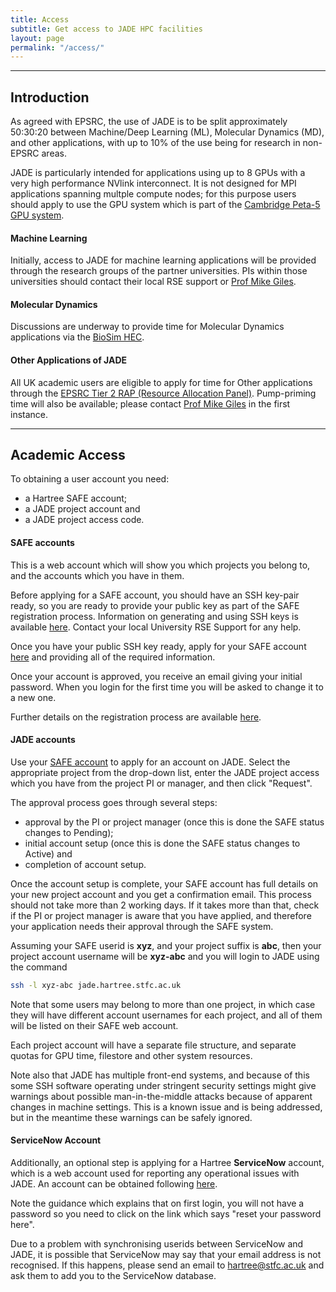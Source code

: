 ```yaml
---
title: Access
subtitle: Get access to JADE HPC facilities
layout: page
permalink: "/access/"
---
```



<hr />
<h2 id="simple">Introduction</h2>

As agreed with EPSRC, the use of JADE is to be split approximately 50:30:20 between Machine/Deep Learning (ML), Molecular Dynamics (MD), and other applications, with up to 10% of the use being for research in non-EPSRC areas.

JADE is particularly intended for applications using up to 8 GPUs with a very high performance NVlink interconnect.  It is not designed for MPI applications spanning multple compute nodes; for this purpose users should apply to use the GPU system which is part of the [Cambridge Peta-5 GPU system](http://hpc-sig.org.uk/wp-content/blogs.dir/sites/63/2017/02/2017_02_09_tier2_Peta-5.pdf).

#### Machine Learning ####

Initially, access to JADE for machine learning applications will be provided through the research groups of the partner universities.  PIs within those universities should contact their local RSE support or <a href="mailto:mike.giles@maths.ox.ac.uk">Prof Mike Giles</a>.

#### Molecular Dynamics ####

Discussions are underway to provide time for Molecular Dynamics applications via the [BioSim HEC](http://www.hecbiosim.ac.uk/).

#### Other Applications of JADE ####

All UK academic users are eligible to apply for time for Other applications through the [EPSRC Tier 2 RAP (Resource Allocation Panel)](https://www.epsrc.ac.uk/funding/calls/tier2openaccess/). Pump-priming time will also be available; please contact <a href="mailto:mike.giles@maths.ox.ac.uk">Prof Mike Giles</a> in the first instance.

<hr />
<h2 id="simple">Academic Access</h2>

To obtaining a user account you need:

* a Hartree SAFE account;
* a JADE project account and
* a JADE project access code.

#### SAFE accounts ####

This is a web account which will show you which projects you belong to, and the accounts which you have in them.

Before applying for a SAFE account, you should have an SSH key-pair ready, so you are ready to provide your public key as part of the SAFE registration process.  Information on generating and using SSH keys is available [here](http://yukon.dl.ac.uk:8080/wiki/site/admin/SAFE%20User%20Guide.html#ssh).  Contact 
your local University RSE Support for any help.

Once you have your public SSH key ready, apply for your SAFE account [here](https://um.hartree.stfc.ac.uk/hartree/login.jsp) and providing all of the required information.

Once your account is approved, you receive an email giving your initial password.  When you login for the first time you will be asked to change it to a new one.

Further details on the registration process are available [here](http://community.hartree.stfc.ac.uk/wiki/site/admin/safe%20user%20guide.html).


#### JADE accounts ####

Use your [SAFE account](https://um.hartree.stfc.ac.uk/hartree/TransitionServlet/ProjectRequest/) to apply for an account on JADE.  Select the appropriate project from the drop-down list, enter the JADE project access which you have from the project PI or manager, and then click "Request".


The approval process goes through several steps:

* approval by the PI or project manager (once this is done the SAFE status changes to Pending);
* initial account setup (once this is done the SAFE status changes to Active) and
* completion of account setup.

Once the account setup is complete, your SAFE account has full details on your new project account and you get a confirmation email.  This process should not take more than 2 working days.  If it takes more than that, check if the PI or project manager is aware that you have applied, and therefore your application needs their approval through the SAFE system.

Assuming your SAFE userid is **xyz**, and your project suffix is **abc**, then your project account username will be **xyz-abc** and you will login to JADE using the command

~~~ bash
ssh -l xyz-abc jade.hartree.stfc.ac.uk
~~~

Note that some users may belong to more than one project, in which case they will have different account usernames for each project, and all of them will be listed on their SAFE web account.

Each project account will have a separate file structure, and separate quotas for GPU time, filestore and other system resources.

Note also that JADE has multiple front-end systems, and because of this some SSH software operating under stringent security settings might give warnings about possible man-in-the-middle attacks because of apparent changes in machine settings.  This is a known issue and is being addressed, but in the meantime these warnings can be safely ignored.


#### ServiceNow Account ####

Additionally, an optional step is applying for a Hartree **ServiceNow** account, which is a web account used for reporting any operational issues with JADE.   An account can be obtained following [here](http://community.hartree.stfc.ac.uk/wiki/site/admin/servicenow.html).

Note the guidance which explains that on first login, you will not have a password so you need to click on the link which says "reset your password here".

Due to a problem with synchronising userids between ServiceNow and JADE, it is possible that ServiceNow may say that your email address is not recognised.  If this happens, please send an email to <a href="mailto:hartree@stfc.ac.uk">hartree@stfc.ac.uk</a> and ask them to add you to the ServiceNow database.

<!--- Other sections to come
<hr />
<h2 id="simple">Simple Access Methods</h2>
<hr />
<h2 id="grant">Grant Access</h2>
<hr />
<h2 id="other">Other Access Routes</h2>
--->